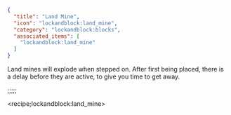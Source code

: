 ```json
{
  "title": "Land Mine",
  "icon": "lockandblock:land_mine",
  "category": "lockandblock:blocks",
  "associated_items": [
    "lockandblock:land_mine"
  ]
}
```

Land mines will explode when stepped on.
After first being placed, there is a delay before they are active, to give you time to get away.

;;;;;

<recipe;lockandblock:land_mine>
